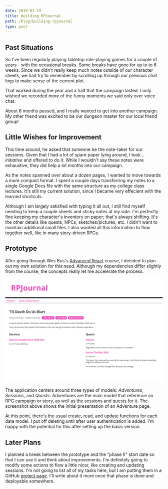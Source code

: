 ```yaml
---
date: 2019-02-19
title: Building RPJournal
path: /blog/building-rpjournal
type: post
---
```


## Past Situations

So I've been regularly playing tabletop role-playing games for a couple of years - with the occasional breaks. Some breaks have gone for up to to 6 weeks. Since we didn't really keep much notes outside of our character sheets, we had try to remember by scrolling up through our previous chat logs to make sense of the current plot.

That worked during the year and a half that the campaign lasted. I only wished we recorded _more_ of the funny moments we said only over voice chat.

About 6 months passed, and I really wanted to get into another campaign. My other friend was excited to be our dungeon master for our local friend group!

## Little Wishes for Improvement

This time around, he asked that someone be the note-taker for our sessions. Given that I had a lot of spare paper lying around, I took... _initiative_ and offered to do it. While I wouldn't say these notes were exhaustive, they did help a lot months into our campaign.

As the notes spanned over about a dozen pages, I wanted to move towards a more compact format. I spent a couple days transferring my notes to a single Google Docs file with the same structure as my college class lectures. It's still my current solution, since I became very effecient with the learned shortcuts.

Although I am largely satisfied with typing it all out, I still find myself needing to keep a couple sheets and sticky notes at my side. I'm perfectly fine keeping my character's inventory on paper; that's always shifting. It's the other details like quests, NPCs, sketches/pictures, etc. I didn't want to maintain additional small files. I also wanted all this information to flow together well, like in many story-driven RPGs.

## Prototype

After going through Wes Bos's [Advanced React](https://advancedreact.com/) course, I decided to plan out my own solution for this need. Although my dependencies differ slightly from the course, the concepts really let me accelerate the process.

![Prototype adventure page for a podcast called "'Till Death Do Us Blart."](../media/rpjournal-1.png)

The application centers around three types of models: _Adventures_, _Sessions_, and _Quests_. Adventures are the main model that reference an RPG campaign or story, as well as the sessions and quests for it. The screenshot above shows the initial presentation of an Adventure page.

At this point, there's the usual create, read, and update functions for each data model. I put off deleting until after user authentication is added. I'm happy with the potential for this after setting up the basic version.

## Later Plans

I planned a break between the prototype and the "phase II" start date so that I can use it and think about improvements. I'm definitely going to modify some actions to flow a little nicer, like creating and updating sessions. I'm not going to list all of my tasks here, but I am putting them in a GitHub [project page](https://github.com/MarkH817/RPJournal/projects/2). I'll write about it more once that phase is done and deployable somewhere.
